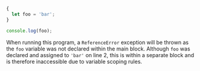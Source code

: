 ```js
{
  let foo = 'bar';
}

console.log(foo);
```

When running this program, a `ReferenceError` exception will be thrown as the `foo` variable was not declared within the main block. Although `foo` was declared and assigned to `'bar'` on line 2, this is within a separate block and is therefore inaccessible due to variable scoping rules.